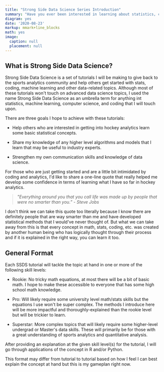```yaml
---
title: "Strong Side Data Science Series Introduction"
summary: "Have you ever been interested in learning about statistics, coding, and data science but didn't know where to start? In my series of tutorials called 'Strong Side Data Science' I will attempt to condense university-level topics in math and stats into digestible lessons with applications in R."
diagram: yes
date: '2020-08-23'
markup: mmark+line_blocks
math: yes
image:
  caption: null
  placement: null
---
```


## What is Strong Side Data Science?

Strong Side Data Science is a set of tutorials I will be making to give back to the sports analytics community and help others get started with stats, coding, machine learning and other data-related topics. Although most of these tutorials won't touch on advanced data science topics, I used the name Strong Side Data Science as an umbrella term for anything int statistics, machine learning, computer science, and coding that I will touch upon.

There are three goals I hope to achieve with these tutorials:

- Help others who are interested in getting into hockey analytics learn some basic statistical concepts.

- Share my knowledge of any higher level algorithms and models that I learn that may be useful to industry experts.

- Strengthen my own communication skills and knowledge of data science.

For those who are just getting started and are a little bit intimidated by coding and analytics, I'd like to share a one-line quote that really helped me develop some confidence in terms of learning what I have so far in hockey analytics.

> *"Everything around you that you call life was made up by people that were no smarter than you.” - Steve Jobs*

I don't think we can take this quote too literally because I know there are definitely people that are way smarter than me and have developed statistical methods that I would've never thought of. But what we can take away from this is that every concept in math, stats, coding, etc. was created by another human being who has logically thought through their process and if it is explained in the right way, you can learn it too.


## General Format

Each SSDS tutorial will tackle the topic at hand in one or more of the following skill levels:

- Rookie: No tricky math equations, at most there will be a bit of basic math. I hope to make these accessible to everyone that has some high school math knowledge.

- Pro: Will likely require some university level math/stats skills but the equations I use won't be super complex. The methods I introduce here will be more impactful and thoroughly-explained than the rookie level but will be trickier to learn.

- Superstar: More complex topics that will likely require some higher-level undergrad or Master's data skills. These will primarily be for those with a great understanding of sports analytics and quantitative analysis. 

After providing an explanation at the given skill level(s) for the tutorial, I will go through applications of the concept in R and/or Python.

This format may differ from tutorial to tutorial based on how I feel I can best explain the concept at hand but this is my gameplan right now.




